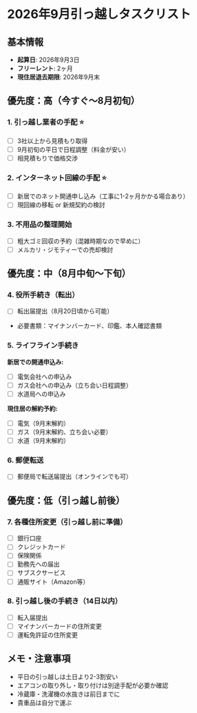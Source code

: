 # 2026年9月引っ越しタスクリスト

## 基本情報
- **起算日**: 2026年9月3日
- **フリーレント**: 2ヶ月
- **現住居退去期限**: 2026年9月末

## 優先度：高（今すぐ〜8月初旬）

### 1. 引っ越し業者の手配 ⭐️
- [ ] 3社以上から見積もり取得
- [ ] 9月初旬の平日で日程調整（料金が安い）
- [ ] 相見積もりで価格交渉

### 2. インターネット回線の手配 ⭐️
- [ ] 新居でのネット開通申し込み（工事に1-2ヶ月かかる場合あり）
- [ ] 現回線の移転 or 新規契約の検討

### 3. 不用品の整理開始
- [ ] 粗大ゴミ回収の予約（混雑時期なので早めに）
- [ ] メルカリ・ジモティーでの売却検討

## 優先度：中（8月中旬〜下旬）

### 4. 役所手続き（転出）
- [ ] 転出届提出（8月20日頃から可能）
- 必要書類：マイナンバーカード、印鑑、本人確認書類

### 5. ライフライン手続き
**新居での開通申込み:**
- [ ] 電気会社への申込み
- [ ] ガス会社への申込み（立ち会い日程調整）
- [ ] 水道局への申込み

**現住居の解約予約:**
- [ ] 電気（9月末解約）
- [ ] ガス（9月末解約、立ち会い必要）
- [ ] 水道（9月末解約）

### 6. 郵便転送
- [ ] 郵便局で転送届提出（オンラインでも可）

## 優先度：低（引っ越し前後）

### 7. 各種住所変更（引っ越し前に準備）
- [ ] 銀行口座
- [ ] クレジットカード
- [ ] 保険関係
- [ ] 勤務先への届出
- [ ] サブスクサービス
- [ ] 通販サイト（Amazon等）

### 8. 引っ越し後の手続き（14日以内）
- [ ] 転入届提出
- [ ] マイナンバーカードの住所変更
- [ ] 運転免許証の住所変更

## メモ・注意事項
- 平日の引っ越しは土日より2-3割安い
- エアコンの取り外し・取り付けは別途手配が必要か確認
- 冷蔵庫・洗濯機の水抜きは前日までに
- 貴重品は自分で運ぶ
